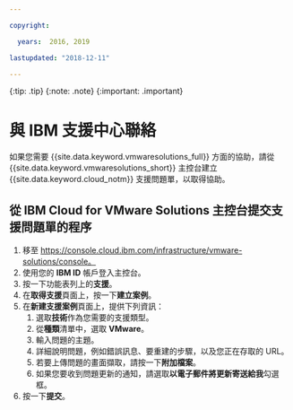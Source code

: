 ```yaml
---

copyright:

  years:  2016, 2019

lastupdated: "2018-12-11"

---
```


{:tip: .tip}
{:note: .note}
{:important: .important}

# 與 IBM 支援中心聯絡

如果您需要 {{site.data.keyword.vmwaresolutions_full}} 方面的協助，請從 {{site.data.keyword.vmwaresolutions_short}} 主控台建立 {{site.data.keyword.cloud_notm}} 支援問題單，以取得協助。

## 從 IBM Cloud for VMware Solutions 主控台提交支援問題單的程序

1. 移至 https://console.cloud.ibm.com/infrastructure/vmware-solutions/console。
2. 使用您的 **IBM ID** 帳戶登入主控台。
3. 按一下功能表列上的**支援**。
4. 在**取得支援**頁面上，按一下**建立案例**。
5. 在**新建支援案例**頁面上，提供下列資訊：
   1. 選取**技術**作為您需要的支援類型。   
   2. 從**種類**清單中，選取 **VMware**。  
   3. 輸入問題的主題。
   4. 詳細說明問題，例如錯誤訊息、要重建的步驟，以及您正在存取的 URL。
   5. 若要上傳問題的畫面擷取，請按一下**附加檔案**。
   6. 如果您要收到問題更新的通知，請選取**以電子郵件將更新寄送給我**勾選框。
6. 按一下**提交**。
